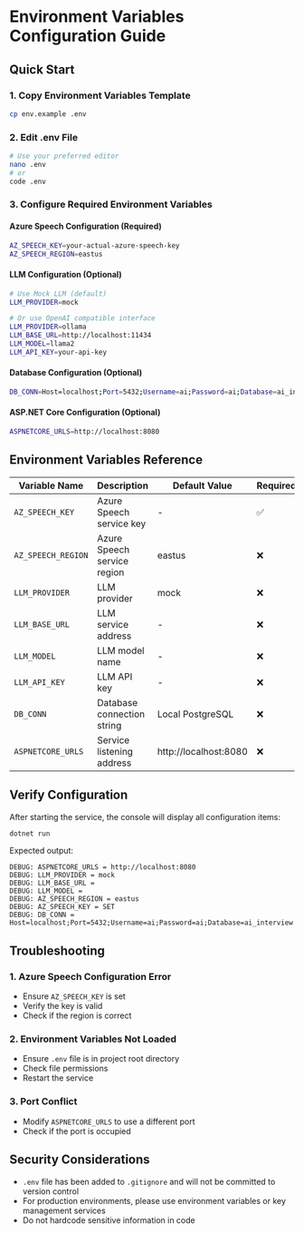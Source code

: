# Environment Variables Configuration Guide

## Quick Start

### 1. Copy Environment Variables Template

```bash
cp env.example .env
```

### 2. Edit .env File

```bash
# Use your preferred editor
nano .env
# or
code .env
```

### 3. Configure Required Environment Variables

#### Azure Speech Configuration (Required)

```bash
AZ_SPEECH_KEY=your-actual-azure-speech-key
AZ_SPEECH_REGION=eastus
```

#### LLM Configuration (Optional)

```bash
# Use Mock LLM (default)
LLM_PROVIDER=mock

# Or use OpenAI compatible interface
LLM_PROVIDER=ollama
LLM_BASE_URL=http://localhost:11434
LLM_MODEL=llama2
LLM_API_KEY=your-api-key
```

#### Database Configuration (Optional)

```bash
DB_CONN=Host=localhost;Port=5432;Username=ai;Password=ai;Database=ai_interview
```

#### ASP.NET Core Configuration (Optional)

```bash
ASPNETCORE_URLS=http://localhost:8080
```

## Environment Variables Reference

| Variable Name      | Description                 | Default Value         | Required |
| ------------------ | --------------------------- | --------------------- | -------- |
| `AZ_SPEECH_KEY`    | Azure Speech service key    | -                     | ✅       |
| `AZ_SPEECH_REGION` | Azure Speech service region | eastus                | ❌       |
| `LLM_PROVIDER`     | LLM provider                | mock                  | ❌       |
| `LLM_BASE_URL`     | LLM service address         | -                     | ❌       |
| `LLM_MODEL`        | LLM model name              | -                     | ❌       |
| `LLM_API_KEY`      | LLM API key                 | -                     | ❌       |
| `DB_CONN`          | Database connection string  | Local PostgreSQL      | ❌       |
| `ASPNETCORE_URLS`  | Service listening address   | http://localhost:8080 | ❌       |

## Verify Configuration

After starting the service, the console will display all configuration items:

```bash
dotnet run
```

Expected output:

```
DEBUG: ASPNETCORE_URLS = http://localhost:8080
DEBUG: LLM_PROVIDER = mock
DEBUG: LLM_BASE_URL =
DEBUG: LLM_MODEL =
DEBUG: AZ_SPEECH_REGION = eastus
DEBUG: AZ_SPEECH_KEY = SET
DEBUG: DB_CONN = Host=localhost;Port=5432;Username=ai;Password=ai;Database=ai_interview
```

## Troubleshooting

### 1. Azure Speech Configuration Error

- Ensure `AZ_SPEECH_KEY` is set
- Verify the key is valid
- Check if the region is correct

### 2. Environment Variables Not Loaded

- Ensure `.env` file is in project root directory
- Check file permissions
- Restart the service

### 3. Port Conflict

- Modify `ASPNETCORE_URLS` to use a different port
- Check if the port is occupied

## Security Considerations

- `.env` file has been added to `.gitignore` and will not be committed to version control
- For production environments, please use environment variables or key management services
- Do not hardcode sensitive information in code

